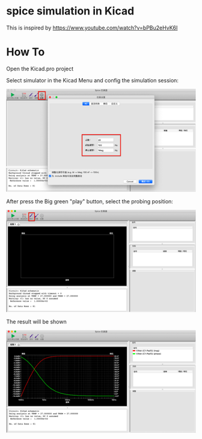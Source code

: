 # spice simulation in Kicad

This is inspired by https://www.youtube.com/watch?v=bPBu2eHvK6I

# How To

Open the Kicad.pro project

Select simulator in the Kicad Menu and config the simulation session:

![config](./config.png)


After press the Big green "play" button, select the probing position:

![probe](./probe.png)

The result will be shown

![result](./result.png)
